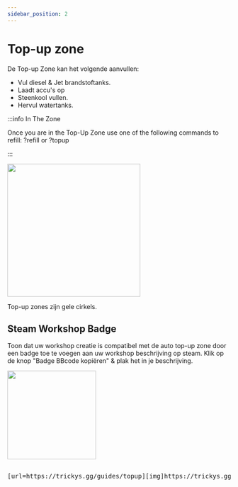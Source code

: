 ```yaml
---
sidebar_position: 2
---
```


# Top-up zone

De Top-up Zone kan het volgende aanvullen:
- Vul diesel & Jet brandstoftanks.
- Laadt accu's op
- Steenkool vullen.
- Hervul watertanks.

:::info In The Zone

Once you are in the Top-Up Zone use one of the following commands to refill: ?refill or ?topup

:::

<!-- css for flex -->
  <div class="flex-vcenter">
    <div class="img-mg">
      <img src="/img/topup/topupzone.png" width="300px"/>
    </div>
<p>

Top-up zones zijn gele cirkels.

</p>
  </div>

## Steam Workshop Badge

Toon dat uw workshop creatie is compatibel met de auto top-up zone door een badge toe te voegen aan uw workshop beschrijving op steam. Klik op de knop "Badge BBcode kopiëren" & plak het in je beschrijving.



 <img src="/img/topup/tserver-topup-badge.png" width="200px" />

<pre>

[url=https://trickys.gg/guides/topup][img]https://trickys.gg/img/hotlink-ok/tserver-topup-badge.png[/img][/url]

</pre>